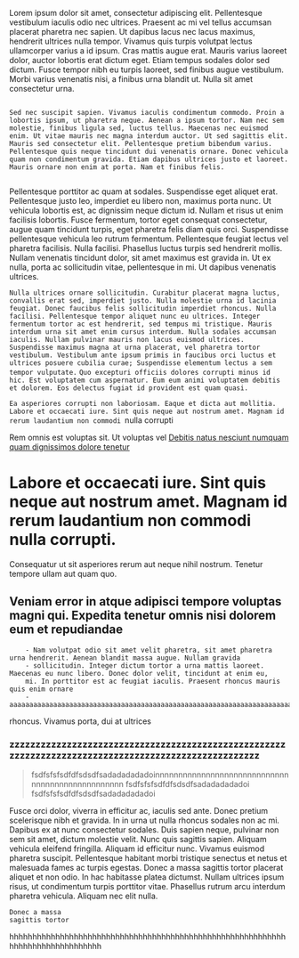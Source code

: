 Lorem ipsum dolor sit amet, consectetur adipiscing elit. Pellentesque vestibulum iaculis odio nec ultrices. Praesent ac mi vel tellus accumsan placerat pharetra nec sapien. Ut dapibus lacus nec lacus maximus, hendrerit ultrices nulla tempor. Vivamus quis turpis volutpat lectus ullamcorper varius a id ipsum. Cras mattis augue erat. Mauris varius laoreet dolor, auctor lobortis erat dictum eget. Etiam tempus sodales dolor sed dictum. Fusce tempor nibh eu turpis laoreet, sed finibus augue vestibulum. Morbi varius venenatis nisi, a finibus urna blandit ut. Nulla sit amet consectetur urna.      
```

Sed nec suscipit sapien. Vivamus iaculis condimentum commodo. Proin a lobortis ipsum, ut pharetra neque. Aenean a ipsum tortor. Nam nec sem molestie, finibus ligula sed, luctus tellus. Maecenas nec euismod enim. Ut vitae mauris nec magna interdum auctor. Ut sed sagittis elit. Mauris sed consectetur elit. Pellentesque pretium bibendum varius. Pellentesque quis neque tincidunt dui venenatis ornare. Donec vehicula quam non condimentum gravida. Etiam dapibus ultrices justo et laoreet. Mauris ornare non enim at porta. Nam et finibus felis. 


```
Pellentesque porttitor ac quam at sodales. Suspendisse eget aliquet erat. Pellentesque justo leo, imperdiet eu libero non, maximus porta nunc. Ut vehicula lobortis est, ac dignissim neque dictum id. Nullam et risus ut enim facilisis lobortis. Fusce fermentum, tortor eget consequat consectetur, augue quam tincidunt turpis, eget pharetra felis diam quis orci. Suspendisse pellentesque vehicula leo rutrum fermentum. Pellentesque feugiat lectus vel pharetra facilisis. Nulla facilisi. Phasellus luctus turpis sed hendrerit mollis. Nullam venenatis tincidunt dolor, sit amet maximus est gravida in. Ut ex nulla, porta ac sollicitudin vitae, pellentesque in mi. Ut dapibus venenatis ultrices. 

``` Nulla ultrices ornare sollicitudin. Curabitur placerat magna luctus, convallis erat sed, imperdiet justo. Nulla molestie urna id lacinia feugiat. Donec faucibus felis sollicitudin imperdiet rhoncus. Nulla facilisi. Pellentesque tempor aliquet nunc eu ultrices. Integer fermentum tortor ac est hendrerit, sed tempus mi tristique. Mauris interdum urna sit amet enim cursus interdum. Nulla sodales accumsan iaculis. Nullam pulvinar mauris non lacus euismod ultrices. Suspendisse maximus magna at urna placerat, vel pharetra tortor vestibulum. Vestibulum ante ipsum primis in faucibus orci luctus et ultrices posuere cubilia curae; Suspendisse elementum lectus a sem tempor vulputate. ```
```Quo excepturi officiis dolores corrupti minus id hic. Est voluptatem cum aspernatur. Eum eum animi voluptatem debitis et dolorem. Eos delectus fugiat id provident est quam quasi.```

```Ea asperiores corrupti non laboriosam. Eaque et dicta aut mollitia. Labore et occaecati iure. Sint quis neque aut nostrum amet. Magnam id rerum laudantium non commodi ```nulla corrupti

Rem omnis est voluptas sit. Ut voluptas vel [Debitis natus nesciunt numquam quam dignissimos dolore tenetur](https://duckduckgo.com/?t=ffab&q=lorem+ipsum&ia=answer&iax=answer)

  # Labore et occaecati iure. Sint quis neque aut nostrum amet. Magnam id rerum laudantium non commodi nulla corrupti.
Consequatur ut sit asperiores rerum aut neque nihil nostrum. Tenetur tempore ullam aut quam quo.

## Veniam error in atque adipisci tempore voluptas magni qui. Expedita tenetur omnis nisi dolorem eum et repudiandae

        - Nam volutpat odio sit amet velit pharetra, sit amet pharetra urna hendrerit. Aenean blandit massa augue. Nullam gravida 
        - sollicitudin. Integer dictum tortor a urna mattis laoreet. Maecenas eu nunc libero. Donec dolor velit, tincidunt at enim eu, 
        mi. In porttitor est ac feugiat iaculis. Praesent rhoncus mauris quis enim ornare
        - aaaaaaaaaaaaaaaaaaaaaaaaaaaaaaaaaaaaaaaaaaaaaaaaaaaaaaaaaaaaaaaaaaaaaaaaaaaaaaaaaaaaaaaaaaaaaaaaaaaaaaaa
rhoncus. Vivamus porta, dui at ultrices 

### zzzzzzzzzzzzzzzzzzzzzzzzzzzzzzzzzzzzzzzzzzzzzzzzzzzzzzzzzzzzzzzzzzzzzzzzzzzzzzzzzzzzzzzzzzzzzzzzzzzzz

> fsdfsfsfsdfdfsdsdfsadadadadadoinnnnnnnnnnnnnnnnnnnnnnnnnnnnnnnnnnnnnnnnnnnnnnnnn fsdfsfsfsdfdfsdsdfsadadadadadoi fsdfsfsfsdfdfsdsdfsadadadadadoi

Fusce orci dolor, viverra in efficitur ac, iaculis sed ante. Donec pretium                  
scelerisque nibh et gravida. In in urna ut nulla rhoncus sodales non ac mi.   
Dapibus ex at nunc consectetur sodales. Duis sapien neque, pulvinar non sem                             sit amet, dictum molestie velit. Nunc quis sagittis sapien. Aliquam vehicula eleifend fringilla. Aliquam id efficitur nunc. Vivamus euismod pharetra suscipit. Pellentesque habitant morbi tristique senectus et netus et malesuada fames ac turpis egestas. Donec a massa sagittis tortor placerat aliquet et non odio. In hac habitasse platea dictumst. Nullam ultrices ipsum risus, ut condimentum turpis porttitor vitae. Phasellus rutrum arcu interdum pharetra vehicula. Aliquam nec elit nulla. 

```SuperLanguage     
Donec a massa
sagittis tortor
  ```

hhhhhhhhhhhhhhhhhhhhhhhhhhhhhhhhhhhhhhhhhhhhhhhhhhhhhhhhhhhhhhhhhhhhhhhhhhhhhhhh
